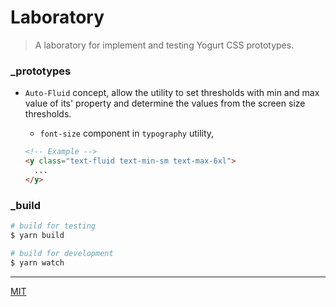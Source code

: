 # Laboratory

> A laboratory for implement and testing Yogurt CSS prototypes.

### _prototypes

- `Auto-Fluid` concept, allow the utility to set thresholds with min and max value of its' property and determine the values from the screen size thresholds.

  - `font-size` component in `typography` utility,

  ```html
  <!-- Example -->
  <y class="text-fluid text-min-sm text-max-6xl">
    ...
  </y>
  ```

### _build

```bash
# build for testing
$ yarn build

# build for development
$ yarn watch
```

---

[MIT](https://github.com/yogurt-foundation/laboratory/blob/master/LICENSE)
